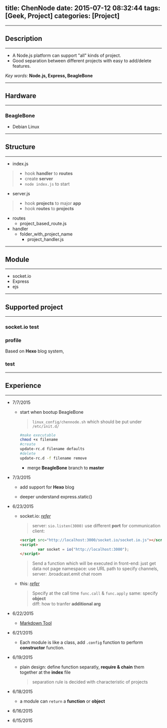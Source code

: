 title: ChenNode
date: 2015-07-12 08:32:44
tags: [Geek, Project]
categories: [Project]
---

---------------

## Description

---------------

* A Node.js platform can support "all" kinds of project.
* Good separation between different projects with easy to add/delete features.

 *Key words:* **Node.js, Express, BeagleBone**

-----------

## Hardware

-----------

### BeagleBone

* Debian Linux

------------

## Structure

------------

* index.js
> * hook **handler** to **routes**
> * create **server**
> * `node index.js` to start

* server.js
> * hook **projects** to major **app**
> *  hook **routes** to **projects**
* routes
    * project_based_route.js
* handler
    * folder_with_project_name
        * project_handler.js

----------

## Module

----------

* socket.io
* Express
* ejs

--------------------

## Supported project

--------------------

### socket.io test

### profile
Based on **Hexo** blog system,
### test

-------------

## Experience

-------------

* 7/7/2015

  * start when bootup BeagleBone

    >`linux_config/chennode.sh` which should be put under `/etc/init.d/`
	  ```bash
	  #make executable
	  chmod +x filename
	  #create
	  update-rc.d filename defaults
	  #delete
	  update-rc.d -f filename remove
	  ```

	* merge **BeagleBone** branch to **master**

* 7/3/2015

  * add support for **Hexo** blog

  * deeper understand express.static()

* 6/23/2015
  * socket.io: [*refer*](https://www.youtube.com/watch?v=nN6gFQMr3yU)

    >server: `sio.listen(3000)` use different **port** for communication
    client:
    ```html
    <script src="http://localhost:3000/socket.io/socket.io.js"></script>
    <script>
            var socket = io("http://localhost:3000");
    </script>
    ```

    >Send a function which will be executed in front-end: just get data not page
    namespace: use URL path to specify channels,
    server:
    .broadcast.emit
    chat room

  * this: [*refer*](http://book.mixu.net/node/ch4.html)

    >Specify at the call time
    `func.call` & `func.apply`
    same: specify **object**<br>
    diff: how to tranfer **additional arg**

* 6/22/2015

  * [Markdown Tool](https://github.com/mixu/markdown-styles)

* 6/21/2015

  * Each module is like a  class, add  `.config` function to perform **constructor** function.

* 6/19/2015

  * plain design: define function separatly, **require & chain** them together at the **index** file

    > separation rule is decided with characteristic of projects

* 6/18/2015

  * a module can `return` a **function** or **object**

* 6/16/2015

* 6/15/2015
